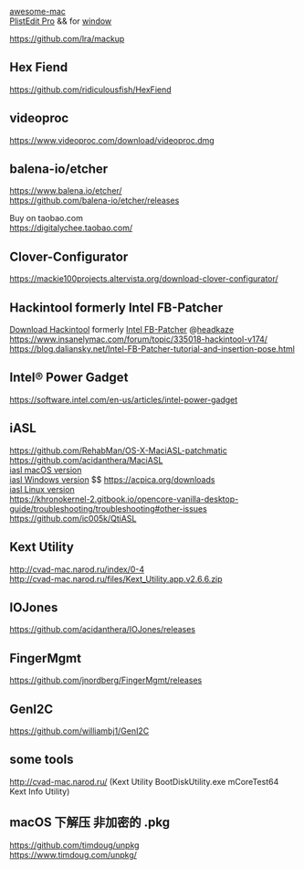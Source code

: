[awesome-mac](https://github.com/jaywcjlove/awesome-mac/blob/master/README-zh.md)  
[PlistEdit Pro](https://www.fatcatsoftware.com/plisteditpro/)   && for [window](https://www.icopybot.com/download.htm)

https://github.com/lra/mackup

## Hex Fiend 
https://github.com/ridiculousfish/HexFiend  


## videoproc  
https://www.videoproc.com/download/videoproc.dmg  

## balena-io/etcher
https://www.balena.io/etcher/  
https://github.com/balena-io/etcher/releases  


Buy on taobao.com  
https://digitalychee.taobao.com/  

## Clover-Configurator
https://mackie100projects.altervista.org/download-clover-configurator/  


## Hackintool formerly Intel FB-Patcher
[Download Hackintool](https://github.com/headkaze/Hackintool/releases/latest/download/Hackintool.zip) formerly [Intel FB-Patcher](http://headsoft.com.au/download/mac/FBPatcher.zip)  @[headkaze](https://github.com/headkaze)  
https://www.insanelymac.com/forum/topic/335018-hackintool-v174/  
https://blog.daliansky.net/Intel-FB-Patcher-tutorial-and-insertion-pose.html  

## Intel® Power Gadget  
https://software.intel.com/en-us/articles/intel-power-gadget  

## iASL  
https://github.com/RehabMan/OS-X-MaciASL-patchmatic  
https://github.com/acidanthera/MaciASL  
[iasl macOS version](https://bitbucket.org/RehabMan/acpica/downloads/iasl.zip)  
[iasl Windows version](https://acpica.org/sites/acpica/files/iasl-win-20180105.zip)  $$ https://acpica.org/downloads  
[iasl Linux version](http://amdosx.kellynet.nl/iasl.zip)  
https://khronokernel-2.gitbook.io/opencore-vanilla-desktop-guide/troubleshooting/troubleshooting#other-issues  
https://github.com/ic005k/QtiASL  

## Kext Utility
http://cvad-mac.narod.ru/index/0-4  
http://cvad-mac.narod.ru/files/Kext_Utility.app.v2.6.6.zip 


## IOJones  
https://github.com/acidanthera/IOJones/releases  

## FingerMgmt  
https://github.com/jnordberg/FingerMgmt/releases  

## GenI2C  
https://github.com/williambj1/GenI2C  

## some tools  
http://cvad-mac.narod.ru/   (Kext Utility BootDiskUtility.exe  mCoreTest64 Kext Info Utility)


## macOS 下解压 非加密的 .pkg 
https://github.com/timdoug/unpkg  
https://www.timdoug.com/unpkg/
